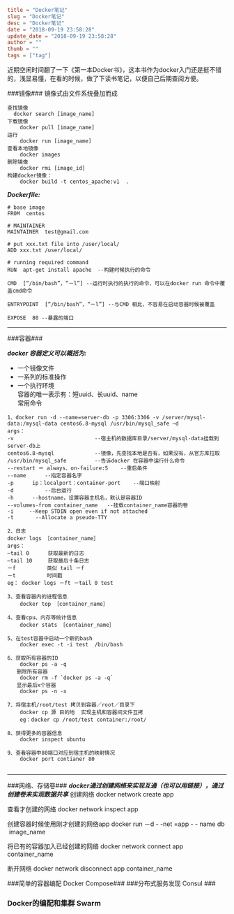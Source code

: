 ```toml
title = "Docker笔记"
slug = "Docker笔记"
desc = "Docker笔记"
date = "2018-09-19 23:58:28"
update_date = "2018-09-19 23:58:28"
author = ""
thumb = ""
tags = ["tag"]
```
近期空闲时间翻了一下《第一本Docker书》，这本书作为docker入门还是挺不错的，浅显易懂，在看的时候，做了下读书笔记，以便自己后期查阅方便。  
 
###镜像###
镜像式由文件系统叠加而成  

```
查找镜像
  docker search [image_name]
下载镜像
	docker pull [image_name]
运行
	docker run [image_name]
查看本地镜像
	docker images 
删除镜像
	docker rmi [image_id] 
构建docker镜像：
	docker build -t centos_apache:v1  .
```  

***Dockerfile:***   


```
# base image
FROM  centos  

# MAINTAINER  
MAINTAINER  test@gmail.com  

# put xxx.txt file into /user/local/ 
ADD xxx.txt /user/local/   

# running required command
RUN  apt-get install apache  --构建时候执行的命令   

CMD  [“/bin/bash”，“－l”] --运行时执行的执行的命令、可以在docker run 命令中覆盖cmd命令   

ENTRYPOINT  [“/bin/bash”，“－l”] --与CMD 相比，不容易在启动容器时候被覆盖   

EXPOSE  80 --暴露的端口 
```    
***

###容器###

***docker 容器定义可以概括为:***

* 一个镜像文件  
* 一系列的标准操作  
* 一个执行环境  
容器的唯一表示有：短uuid、长uuid、name   
常用命令  
```
1、docker run -d --name=server-db -p 3306:3306 -v /server/mysql-data:/mysql-data centos6.8-mysql /usr/bin/mysql_safe –d 
args：
-v			          		--宿主机的数据库目录/server/mysql-data挂载到server-db上  
centos6.8-mysql       		--镜像，先查找本地是否有，如果没有，从官方库拉取   
/usr/bin/mysql_safe  		--告诉docker 在容器中运行什么命令  
--restart ＝ always、on-failure:5    --重启条件
--name    	--指定容器名字  
-p  	ip：localport：container-port    --端口映射
-d  		--后台运行
-h 		--hostname，设置容器主机名，默认是容器ID 
--volumes-from container_name   --挂载container_name容器的卷  
-i     --Keep STDIN open even if not attached   
-t       --Allocate a pseudo-TTY   

2、日志
docker logs ［container_name］  
args： 
—tail 0      获取最新的日志 
—tail 10     获取最后十条日志 
－f      	类似 tail －f 
－t  		时间戳 
eg： docker logs －ft －tail 0 test 

3、查看容器内的进程信息  
	docker top ［container_name］ 
     
4、查看cpu、内存等统计信息 
	docker stats ［container_name］ 
    
5、在test容器中启动一个新的bash   
	docker exec -t -i test  /bin/bash   
	 
6、获取所有容器的ID   
 	docker ps -a -q 
   删除所有容器
	docker rm -f `docker ps -a -q`   
   显示最后x个容器  
	docker ps -n -x  
     
7、将宿主机/root/test 拷贝到容器／root／目录下  
	docker cp 源 目的地  实现主机和容器间文件互拷 
	eg：docker cp /root/test container:/root/   
	
8、获得更多的容器信息 
  	docker inspect ubuntu 
  	
9、查看容器中80端口对应到宿主机的映射情况
	docker port contianer 80 
 
``` 
*** 
###网络、存储卷###
***docker通过创建网络来实现互通（也可以用链接），通过创建卷来实现数据共享***
创建网络
docker network create app   

查看才创建的网络 
docker network inspect app   

创建容器时候使用刚才创建的网络app 
docker run －d - -net =app - - name db  image_name 

将已有的容器加入已经创建的网络 
docker network connect app container_name   

断开网络 
docker network disconnect app container_name 

###简单的容器编配 Docker Compose###
###分布式服务发现 Consul ###
### Docker的编配和集群 Swarm ###

